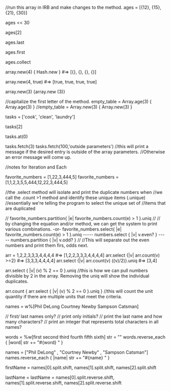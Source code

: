 //run this array in IRB and make changes to the method.
ages = [{12}, {15}, {21}, {30}]

ages << 30

ages[2]

ages.last

ages.first

ages.collect

array.new(4) { Hash.new } #=> [{}, {}, {}, {}]

array.new(4, true) #=> [true, true, true, true]

array.new(3) {array.new (3)}

//capitalize the first letter of the method.
empty_table = Array.age(3) { Array.age(3) }
//empty_table = Array.new(3) { Array.new(3) }

tasks = ['cook', 'clean', 'laundry']

tasks[2]

tasks.at(0)

tasks.fetch(3)
tasks.fetch(100,'outside parameters')
//this will print a message if the desired entry is outside of the array parameters.
//Otherwise an error message will come up.



//notes for Iteration and Each

favorite_numbers = [1,22,3,444,5]
favorite_numbers = [1,1,2,3,5,5,444,12,22,3,444,5]

//the .select method will isolate and print the duplicate numbers when
//we call the .count >1 method and identify these unique items (.unique)
  //essentially we're telling the program to select the unique set of
  //items that are duplicated

//
favorite_numbers.partition{ |e| favorite_numbers.count(e) > 1 }.uniq
//
// by changing the equation and/or method, we can get the system to print various combinations.
-or-
favorite_numbers.select{ |e| favorite_numbers.count(e) > 1 }.uniq
----- numbers.select { |v| v.even? }
----- numbers.partition { |v| v.odd? }
//
//This will separate out the even numbers and print them firs, odds next.


arr = 1,2,2,3,3,3,4,4,4,4
  #=> [1,2,2,3,3,3,4,4,4,4]
arr.select {|v| arr.count(v) >=2}
  #=> [3,3,3,4,4,4,4]
arr.select {|v| arr.count(v) ((v)/2)}.uniq
  #=> [3,4]

arr.select { |v| (v) % 2 == 0 }.uniq
//this is how we can pull numbers divisible by 2 in the array. Removing the uniq will show the individual duplicates.

arr.count { arr.select { |v| (v) % 2 == 0 }.uniq }
//this will count the unit quantity if there are multiple units that meet the criteria.

names = w%[Phil DeLong Courtney Newby Sampson Catsman]

// first/ last names only?
// print only initials?
// print the last name and how many characters?
// print an integer that represents total characters in all names?

words = %w[first second third fourth fifth sixth]
str = ""
words.reverse_each { |word| str += "#{word} " }

names = ["Phil DeLong" , "Courtney Newby" , "Sampson Catsman"]
names.reverse_each { |name| str += "#{name} " }

firstName = names[0].split.shift, names[1].split.shift, names[2].split.shift

lastName = lastName = names[0].split.reverse.shift, names[1].split.reverse.shift, names[2].split.reverse.shift
